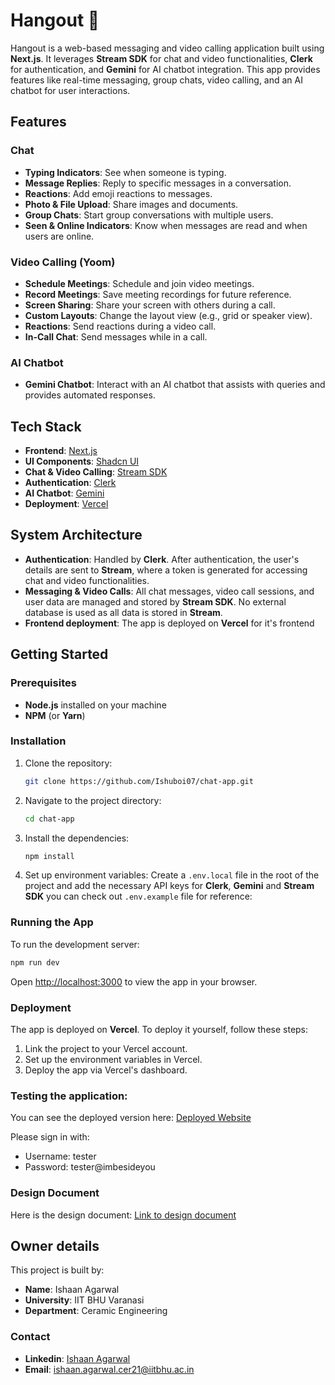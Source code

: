# Hangout 👋

Hangout is a web-based messaging and video calling application built using **Next.js**. It leverages **Stream SDK** for chat and video functionalities, **Clerk** for authentication, and **Gemini** for AI chatbot integration. This app provides features like real-time messaging, group chats, video calling, and an AI chatbot for user interactions.

## Features

### Chat

- **Typing Indicators**: See when someone is typing.
- **Message Replies**: Reply to specific messages in a conversation.
- **Reactions**: Add emoji reactions to messages.
- **Photo & File Upload**: Share images and documents.
- **Group Chats**: Start group conversations with multiple users.
- **Seen & Online Indicators**: Know when messages are read and when users are online.

### Video Calling (Yoom)

- **Schedule Meetings**: Schedule and join video meetings.
- **Record Meetings**: Save meeting recordings for future reference.
- **Screen Sharing**: Share your screen with others during a call.
- **Custom Layouts**: Change the layout view (e.g., grid or speaker view).
- **Reactions**: Send reactions during a video call.
- **In-Call Chat**: Send messages while in a call.

### AI Chatbot

- **Gemini Chatbot**: Interact with an AI chatbot that assists with queries and provides automated responses.

## Tech Stack

- **Frontend**: [Next.js](https://nextjs.org/)
- **UI Components**: [Shadcn UI](https://shadcn.dev/)
- **Chat & Video Calling**: [Stream SDK](https://getstream.io/)
- **Authentication**: [Clerk](https://clerk.dev/)
- **AI Chatbot**: [Gemini](https://ai.google.dev/)
- **Deployment**: [Vercel](https://vercel.com/)

## System Architecture

- **Authentication**: Handled by **Clerk**. After authentication, the user's details are sent to **Stream**, where a token is generated for accessing chat and video functionalities.
- **Messaging & Video Calls**: All chat messages, video call sessions, and user data are managed and stored by **Stream SDK**. No external database is used as all data is stored in **Stream**.
- **Frontend deployment**: The app is deployed on **Vercel** for it's frontend

## Getting Started

### Prerequisites

- **Node.js** installed on your machine
- **NPM** (or **Yarn**)

### Installation

1. Clone the repository:

   ```bash
   git clone https://github.com/Ishuboi07/chat-app.git
   ```

2. Navigate to the project directory:

   ```bash
   cd chat-app
   ```

3. Install the dependencies:

   ```bash
   npm install
   ```

4. Set up environment variables:
   Create a `.env.local` file in the root of the project and add the necessary API keys for **Clerk**, **Gemini** and **Stream SDK** you can check out `.env.example` file for reference:

### Running the App

To run the development server:

```bash
npm run dev
```

Open [http://localhost:3000](http://localhost:3000) to view the app in your browser.

### Deployment

The app is deployed on **Vercel**. To deploy it yourself, follow these steps:

1. Link the project to your Vercel account.
2. Set up the environment variables in Vercel.
3. Deploy the app via Vercel's dashboard.

### Testing the application:

You can see the deployed version here: [Deployed Website](https://hangout.ishaanagarwal.xyz/)

Please sign in with:

- Username: tester
- Password: tester@imbesideyou

### Design Document

Here is the design document: [Link to design document](https://docs.google.com/document/d/17o_3HwYCRx70qochgLVgM6FSVhc_uXcqjbwTpMxMxHQ/edit?usp=sharing)

## Owner details

This project is built by:

- **Name**: Ishaan Agarwal
- **University**: IIT BHU Varanasi
- **Department**: Ceramic Engineering

### Contact

- **Linkedin**: [Ishaan Agarwal](https://www.linkedin.com/in/ishaan-agarwal-2a6a2b221/)
- **Email**: ishaan.agarwal.cer21@iitbhu.ac.in
